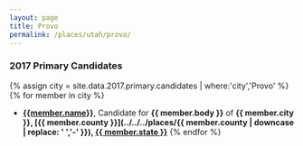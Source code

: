 ```yaml
---
layout: page
title: Provo
permalink: /places/utah/provo/
---
```


### 2017 Primary Candidates
{% assign city = site.data.2017.primary.candidates | where:'city','Provo' %}
{% for member in city  %}
- <strong>[{{member.name}}](../../../people/{{member.id}})</strong>, Candidate for <strong>{{ member.body }}</strong> of <strong>{{ member.city }}, [{{ member.county }}](../../../places/{{ member.county | downcase | replace: ' ','-' }}), [{{ member.state }}](../../../places)</strong>
{% endfor %}
